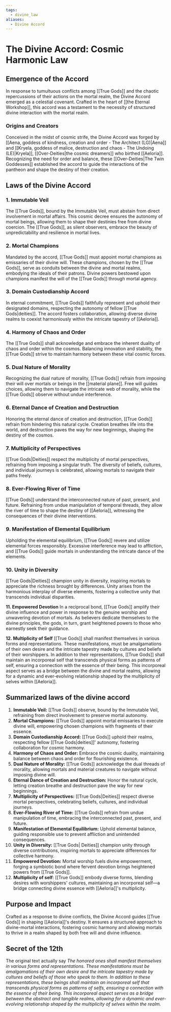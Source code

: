 ```yaml
---
tags:
  - divine_law
aliases:
  - Divine Accord
---
```


# The Divine Accord: Cosmic Harmonic Law

## Emergence of the Accord

In response to tumultuous conflicts among [[True Gods]] and the chaotic repercussions of their actions on the mortal realm, the Divine Accord emerged as a celestial covenant. Crafted in the heart of [[the Eternal Workshop]], this accord was a testament to the necessity of structured divine interaction with the mortal realm.

### Origins and Creators

Conceived in the midst of cosmic strife, the Divine Accord was forged by [[Aena, goddess of kindness, creation and order - The Architect (LG)|Aena]] and [[Kryela, goddess of malice, destruction and chaos - The Undoing (LE)|Kryela]], [[Over-Deities|the cosmic dreamers]] who birthed [[Aeloria]]. Recognizing the need for order and balance, these [[Over-Deities|The Twin Goddesses]] established the accord to guide the interactions of the pantheon and shape the destiny of their creation.

## Laws of the Divine Accord

### 1. Immutable Veil
The [[True Gods]], bound by the Immutable Veil, must abstain from direct involvement in mortal affairs. This cosmic decree ensures the autonomy of mortal beings, allowing them to shape their destinies free from divine coercion. The [[True Gods]], as silent observers, embrace the beauty of unpredictability and resilience in mortal lives.
### 2. Mortal Champions
Mandated by the accord, [[True Gods]] must appoint mortal champions as emissaries of their divine will. These champions, chosen by the [[True Gods]], serve as conduits between the divine and mortal realms, embodying the ideals of their patrons. Divine powers bestowed upon champions manifest the will of the [[True Gods]] through mortal agency.
### 3. Domain Custodianship Accord
In eternal commitment, [[True Gods]] faithfully represent and uphold their designated domains, respecting the autonomy of fellow [[True Gods|deities]]. The accord fosters collaboration, allowing diverse divine realms to coexist harmoniously within the intricate tapestry of [[Aeloria]].
### 4. Harmony of Chaos and Order
The [[True Gods]] shall acknowledge and embrace the inherent duality of chaos and order within the cosmos. Balancing innovation and stability, the [[True Gods]] strive to maintain harmony between these vital cosmic forces.
### 5. Dual Nature of Morality
Recognizing the dual nature of morality, [[True Gods]] refrain from imposing their will over mortals or beings in the [[material plane]]. Free will guides choices, allowing them to navigate the intricate web of morality, while the [[True Gods]] observe without undue interference.
### 6. Eternal Dance of Creation and Destruction
Honoring the eternal dance of creation and destruction, [[True Gods]] refrain from hindering this natural cycle. Creation breathes life into the world, and destruction paves the way for new beginnings, shaping the destiny of the cosmos.
### 7. Multiplicity of Perspectives
[[True Gods|Deities]] respect the multiplicity of mortal perspectives, refraining from imposing a singular truth. The diversity of beliefs, cultures, and individual journeys is celebrated, allowing mortals to navigate their paths freely.
### 8. Ever-Flowing River of Time
[[True Gods]] understand the interconnected nature of past, present, and future. Refraining from undue manipulation of temporal threads, they allow the river of time to shape the destiny of [[Aeloria]], witnessing the consequences of their divine interventions.
### 9. Manifestation of Elemental Equilibrium
Upholding the elemental equilibrium, [[True Gods]] revere and utilize elemental forces responsibly. Excessive interference may lead to affliction, and [[True Gods]] guide mortals in understanding the intricate dance of the elements.
### 10. Unity in Diversity
[[True Gods|Deities]] champion unity in diversity, inspiring mortals to appreciate the richness brought by differences. Unity arises from the harmonious interplay of diverse elements, fostering a collective unity that transcends individual disparities.

**11. Empowered Devotion**
In a reciprocal bond, [[True Gods]] amplify their divine influence and power in response to the genuine worship and unwavering devotion of mortals. As believers dedicate themselves to the divine principles, the gods, in turn, grant heightened powers to those who earnestly seek their guidance. 

**12. Multiplicity of Self**
[[True Gods]] shall manifest themselves in various forms and representations. These manifestations, must be amalgamations of their own desire and the intricate tapestry made by cultures and beliefs of their worshippers. In addition to their representations, [[True Gods]] shall maintain an incorporeal self that transcends physical forms as patterns of self, ensuring a connection with the essence of their being. This incorporeal aspect serves as a bridge between the divine and mortal realms, allowing for a dynamic and ever-evolving relationship shaped by the multiplicity of selves within [[Aeloria]].
## Summarized laws of the divine accord
1. **Immutable Veil:** [[True Gods]] observe, bound by the Immutable Veil, refraining from direct involvement to preserve mortal autonomy.
2. **Mortal Champions:** [[True Gods]] appoint mortal emissaries to execute divine will, empowering chosen champions with fragments of their essence.
3. **Domain Custodianship Accord:** [[True Gods]] uphold their realms, respecting fellow [[True Gods|deities]]' autonomy, fostering collaboration for cosmic harmony.
4. **Harmony of Chaos and Order:** Embrace the cosmic duality, maintaining balance between chaos and order for flourishing existence.
5. **Dual Nature of Morality:** [[True Gods]] acknowledge the dual threads of morality, allowing mortals and material creatures to navigate without imposing divine will.
6. **Eternal Dance of Creation and Destruction:** Honor the natural cycle, letting creation breathe and destruction pave the way for new beginnings.
7. **Multiplicity of Perspectives:** [[True Gods|Deities]] respect diverse mortal perspectives, celebrating beliefs, cultures, and individual journeys.
8. **Ever-Flowing River of Time:** [[True Gods]] refrain from undue manipulation of time, embracing the interconnected past, present, and future.
9. **Manifestation of Elemental Equilibrium:** Uphold elemental balance, guiding responsible use to prevent affliction and unintended consequences.
10. **Unity in Diversity:** [[True Gods| Deities]] champion unity through diverse contributions, inspiring mortals to appreciate differences for collective harmony.
11. **Empowered Devotion:** Mortal worship fuels divine empowerment, forging a symbiotic bond where fervent devotion brings heightened powers from [[True Gods]].
12. **Multiplicity of self**: [[True Gods]] embody diverse forms, blending desires with worshippers' cultures, maintaining an incorporeal self—a bridge connecting divine essence with [[Aeloria]]'s multiplicity.

## Purpose and Impact

Crafted as a response to divine conflicts, the Divine Accord guides [[True Gods]] in shaping [[Aeloria]]'s destiny. It ensures a structured approach to divine-mortal interactions, fostering cosmic harmony and allowing mortals to thrive in a realm shaped by both free will and divine influence.



## Secret of the 12th

The original text actually say 
*The honored ones shall manifest themselves in various forms and representations. These manifestations must be amalgamations of their own desire and the intricate tapestry made by cultures and beliefs of those who speak to them. In addition to these representations, these beings shall maintain an incorporeal self that transcends physical forms as patterns of selfs, ensuring a connection with the essence of their being. This incorporeal aspect serves as a bridge between the abstract and tangible realms, allowing for a dynamic and ever-evolving relationship shaped by the multiplicity of selves within the realm.*